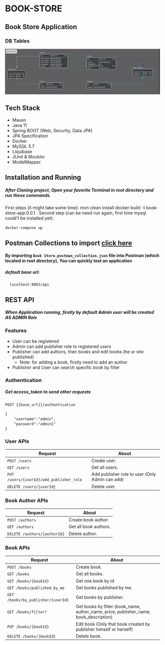 # BOOK-STORE
## Book Store Application

### DB Tables
![DB Image 1](https://github.com/qametmammadli/book-store/blob/master/book-store-DATABASE.PNG)

## Tech Stack
- Maven
- Java 11
- Spring BOOT (Web, Security, Data JPA)
- JPA Specification
- Docker
- MySQL 5.7
- Liquibase
- JUnit & Mockito
- ModelMapper


## Installation and Running
##### After Cloning project, Open your favorite Terminal in root directory and run these commands.
 First steps (it might take some time):
    mvn clean install
    docker build -t book-store-app:0.0.1 .
 Second step (can be need run again, first time mysql could't be installed yet):

    docker-compose up
    
## Postman Collections to import [click here](https://github.com/qametmammadli/book-store/blob/master/Book%20Store.postman_collection.json)
#### By importing `Book Store.postman_collection.json` file into Postman (which located in root directory),  You can quickly test an application 

##### default base url: 
      
      localhost:8002/api
     
## REST API
##### When Application running, firstly by default Admin user will be created AS ADMIN Role

### Features

- User can be registered
- Admin can add publisher role to registered users
- Publisher can add authors, their books and edit books (he or she published)
  * Note: for adding a book, firstly need to add an author 
- Publisher and User can search specific book by filter

### Authentication
##### Get access_token to send other requests
`POST {{base_url}}/authentication`

``` 
{
    "username":"admin",
    "password":"admin1"
}
```      

### User APIs

| Request | About |
| ------ | ----------- |
| `POST /users`  | Create user. |
| `GET /users` | Get all users. |
| `PUT /users/{userId}/add_publisher_role`| Add publisher role to user (Only Admin can add) |
| `DELETE /users/{userId}` | Delete user. |


### Book Author APIs

| Request | About |
| ------ | ----------- |
| `POST /authors`  | Create book author. |
| `GET /authors` | Get all book authors. |
| `DELETE /authors/{authorId}` | Delete author. |

### Book APIs

| Request | About |
| ------ | ----------- |
| `POST /books`  | Create book. |
| `GET /books` | Get all books. |
| `GET /books/{bookId}` | Get one book by id. |
| `GET /books/published_by_me` | Get books published by me. |
| `GET /books/by_publisher/{userId}` | Get books by publisher. |
| `GET /books/filter?` | Get books by filter (book_name, author_name, price, publisher_name, book_description) |
| `PUT /books/{bookId}`| Edit book (Only that book created by publisher himself or herself) |
| `DELETE /books/{bookId}` | Delete book. |
    


    

